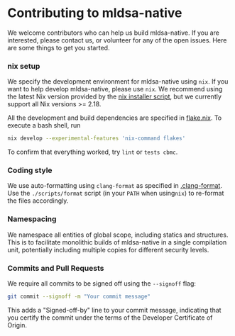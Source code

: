 [//]: # (SPDX-License-Identifier: CC-BY-4.0)

# Contributing to mldsa-native

We welcome contributors who can help us build mldsa-native. If you are interested, please contact us, or volunteer for
any of the open issues. Here are some things to get you started.

### nix setup

We specify the development environment for mldsa-native using `nix`. If you want to help develop mldsa-native, please
use `nix`. We recommend using the latest Nix version provided by the [nix installer
script](https://nixos.org/download/), but we currently support all Nix versions >= 2.18.

All the development and build dependencies are specified in [flake.nix](flake.nix). To execute a bash shell, run
```bash
nix develop --experimental-features 'nix-command flakes'
```

To confirm that everything worked, try `lint` or `tests cbmc`.

### Coding style

We use auto-formatting using `clang-format` as specified in [.clang-format](.clang-format). Use the `./scripts/format`
script (in your `PATH` when using`nix`) to re-format the files accordingly.

### Namespacing

We namespace all entities of global scope, including statics and structures. This is to facilitate monolithic builds of
mldsa-native in a single compilation unit, potentially including multiple copies for different security levels.

### Commits and Pull Requests

We require all commits to be signed off using the `--signoff` flag:

```bash
git commit --signoff -m "Your commit message"
```

This adds a "Signed-off-by" line to your commit message, indicating that you certify the commit under the terms of the Developer Certificate of Origin.
